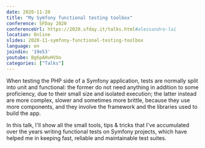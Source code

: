 ```yaml
---
date: 2020-11-20
title: "My Symfony functional testing toolbox"
conference: SFDay 2020
conferenceUrl: https://2020.sfday.it/talks.html#alessandro-lai
location: Online
slides: 2020-11-symfony-functional-testing-toolbox
language: en
joindin: '19e53'
youtube: Bg6pAHvHVXo
categories: ["Talks"]
---
```

When testing the PHP side of a Symfony application, tests are normally split into unit and functional: the former do not need anything in addition to some proficiency, due to their small size and isolated execution; the latter instead are more complex, slower and sometimes more brittle, because they use more components, and they involve the framework and the libraries used to build the app.
<!--more-->

In this talk, I'll show all the small tools, tips & tricks that I've accumulated over the years writing functional tests on Symfony projects, which have helped me in keeping fast, reliable and maintainable test suites. 
